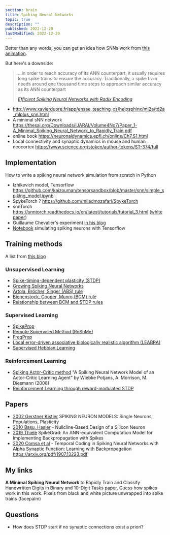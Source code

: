 ```yaml
---
section: brain
title: Spiking Neural Networks
topic: true
description: ""
published: 2022-12-20
lastModified: 2022-12-20
---
```


Better than any words, you can get an idea how SNNs work from [this animation](https://youtu.be/3JQ3hYko51Y?t=122).

But here's a downside:

>  ...in order to reach accuracy of its ANN counterpart, 
> it usually requires long spike trains to ensure the accuracy. 
> Traditionally, a spike train needs around one thousand time steps to approach similar accuracy as its ANN counterpart
>
> _[Efficient Spiking Neural Networks with Radix Encoding](https://arxiv.org/pdf/2105.06943.pdf)_

- http://www.xavierdupre.fr/app/ensae_teaching_cs/helpsphinx/ml2a/td2a_mlplus_snn.html
- A minimal sNN network https://thesai.org/Downloads/IJARAI/Volume4No7/Paper_1-A_Minimal_Spiking_Neural_Network_to_Rapidly_Train.pdf
- online book https://neuronaldynamics.epfl.ch/online/Ch7.S1.html
- Local connectivity and synaptic dynamics in mouse and human neocortex https://www.science.org/stoken/author-tokens/ST-374/full


## Implementation

How to write a spiking neural network simulation from scratch in Python

- Izhikevich model, Tensorflow https://github.com/kaizouman/tensorsandbox/blob/master/snn/simple_spiking_model.ipynb
- SpykeTorch ? https://github.com/miladmozafari/SpykeTorch
- snnTorch https://snntorch.readthedocs.io/en/latest/tutorials/tutorial_3.html ([white paper](https://arxiv.org/pdf/2109.12894.pdf))
- Guillaume Chevalier's experiment [in his blog](https://guillaume-chevalier.com/spiking-neural-network-snn-with-pytorch-where-backpropagation-engenders-stdp-hebbian-learning/)
- [Notebook](https://github.com/dacorvo/tensorsandbox/blob/master/snn/simple_spiking_model.ipynb) simulating spiking neurons with Tensorflow


## Training methods

A list from [this blog](https://cnvrg.io/spiking-neural-networks/)

### Unsupervised Learning

- [Spike-timing-dependent plasticity (STDP)](http://www.scholarpedia.org/article/Spike-timing_dependent_plasticity)
- [Growing Spiking Neural Networks](https://arxiv.org/pdf/1807.09374.pdf)
- [Artola, Bröcher, Singer (ABS) rule](https://www.sciencedirect.com/science/article/abs/pii/016622369390081V)
- [Bienenstock, Cooper, Munro (BCM) rule](http://www.scholarpedia.org/article/BCM_theory)
- [Relationship between BCM and STDP rules](http://www.izhikevich.org/publications/bcm.pdf)

### Supervised Learning

- [SpikeProp](https://www.researchgate.net/publication/221165220_SpikeProp_backpropagation_for_networks_of_spiking_neurons)
- [Remote Supervised Method (ReSuMe)](http://d1.cie.put.poznan.pl/pracownicy/prac_15/Publikacje/ReSuMe_FP_TechRep_2005a.pdf)
- [FreqProp](https://citeseerx.ist.psu.edu/viewdoc/download?doi=10.1.1.58.5637&rep=rep1&type=pdf)
- [Local error-driven associative biologically realistic algorithm (LEABRA)](https://en.wikipedia.org/wiki/Leabra)
- [Supervised Hebbian Learning](http://ecee.colorado.edu/~ecen4831/Demuth/Ch7_pres.pdf)

### Reinforcement Learning

- [Spiking Actor-Critic method](https://www.semanticscholar.org/paper/A-Spiking-Neural-Network-Model-of-an-Actor-Critic-Potjans-Morrison/dee121c5fb8b74c7c37b953ffabd73c16cb216ab) "A Spiking Neural Network Model of an Actor-Critic Learning Agent" by Wiebke Potjans, A. Morrison, M. Diesmann (2008)
- [Reinforcement Learning through reward-modulated STDP](https://florian.io/papers/2007_Florian_Modulated_STDP.pdf)


## Papers

- [2002 Gerstner Kistler](http://catdir.loc.gov/catdir/samples/cam031/2002067657.pdf) SPIKING NEURON MODELS: Single Neurons, Populations, Plasticity
- [2010 Basu, Hasler](https://0795f079-a-62cb3a1a-s-sites.googlegroups.com/site/arindambasu/writings/2010_J2.pdf) - Nullcline-Based Design of a Silicon Neuron
- [2019 Thiele](https://arxiv.org/pdf/1906.00851.pdf) SpikeGrad: An ANN-equivalent Computation Model for Implementing Backpropagation with Spikes
- [2020 Comsa et al](https://arxiv.org/abs/1907.13223) - Temporal Coding in Spiking Neural Networks with Alpha Synaptic Function: Learning with Backpropagation https://arxiv.org/pdf/1907.13223.pdf


## My links

**A Minimal Spiking Neural Network** to Rapidly Train and Classify Handwritten Digits in Binary and 10-Digit Tasks [paper](https://thesai.org/Downloads/IJARAI/Volume4No7/Paper_1-A_Minimal_Spiking_Neural_Network_to_Rapidly_Train.pdf). Guess how spikes work in this work. Pixels from black and white picture unwrapped into spike trains (facepalm)


## Questions

- How does STDP start if no synaptic connections exist a priori?
